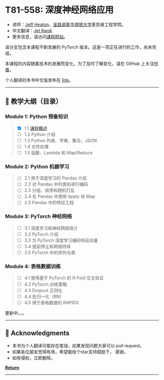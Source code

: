 # T81-558: 深度神经网络应用

- 讲师：[Jeff Heaton](https://sites.wustl.edu/jeffheaton/)，[圣路易斯华盛顿大学](https://engineering.wustl.edu/Programs/Pages/default.aspx)麦凯维工程学院。
- 中文翻译：[Jet Kwok](https://fmvpjet.github.io/)
- 更多信息，请访问[课程网站](https://sites.wustl.edu/jeffheaton/t81-558/)。


该分支包含本课程不断发展的 PyTorch 版本。这是一项正在进行的工作，尚未完成。

本课程的内容随着技术的发展而变化，为了及时了解变化，请在 GitHub 上关注[作者](https://github.com/jeffheaton)。

个人翻译的本书中文版发布在 [link](https://github.com/FMVPJet/app_deep_learning_chinese/tree/main)。

---

## 📖 教学大纲（目录）

### Module 1: Python 预备知识
> - [X] 1.1 [课程概述](t81_558_class_01_1_overview.md)
> - [ ] 1.2 Python 介绍
> - [ ] 1.3 Python 列表、字典、集合、JSON
> - [ ] 1.4 文件处理
> - [ ] 1.5 函数、Lambda 和 Map/Reduce

###  Module 2: Python 机器学习
> - [ ] 2.1 用于深度学习的 Pandas 介绍
> - [ ] 2.2 对 Pandas 中的类别进行编码
> - [ ] 2.3 分组、排序和随机打乱
> - [ ] 2.4 在 Pandas 中使用 Apply 和 Map
> - [ ] 2.5 Pandas 中的特征工程

###  Module 3: PyTorch 神经网络
> - [ ] 3.1 深度学习和神经网络简介
> - [ ] 3.2 PyTorch 介绍
> - [ ] 3.3 为 PyTorch 深度学习编码特征向量
> - [ ] 3.4 提前停止和网络持续
> - [ ] 3.5 PyTorch 中的序列与类

###  Module 4: 表格数据训练
> - [ ] 4.1 使用基于 PyTorch 的 K-Fold 交叉验证
> - [ ] 4.2 PyTorch 训练策略
> - [ ] 4.3 Dropout 正则化
> - [ ] 4.4 批归一化（BN）
> - [ ] 4.5 用于表格数据的 RAPIDS

更新中。。。

---


## 👏 Acknowledgments

- 本书为个人翻译可能存在笔误，如果发现问题大家可以 pull request。
- 如果各位朋友觉得有用，希望能给个star支持鼓励下， 感谢。
- 如有侵权，立即删除。



[**Return**](#Top)

---


